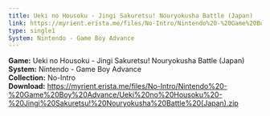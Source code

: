 ```yaml
---
title: Ueki no Housoku - Jingi Sakuretsu! Nouryokusha Battle (Japan)
link: https://myrient.erista.me/files/No-Intro/Nintendo%20-%20Game%20Boy%20Advance/Ueki%20no%20Housoku%20-%20Jingi%20Sakuretsu!%20Nouryokusha%20Battle%20(Japan).zip
type: single1
System: Nintendo - Game Boy Advance
---
```

<b>Game:</b> Ueki no Housoku - Jingi Sakuretsu! Nouryokusha Battle (Japan)<br>
<b>System:</b> Nintendo - Game Boy Advance<br>
<b>Collection:</b> No-Intro<br>
<b>Download:</b> https://myrient.erista.me/files/No-Intro/Nintendo%20-%20Game%20Boy%20Advance/Ueki%20no%20Housoku%20-%20Jingi%20Sakuretsu!%20Nouryokusha%20Battle%20(Japan).zip